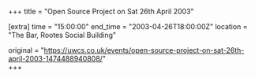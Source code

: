 +++
title = "Open Source Project on Sat 26th April 2003"

[extra]
time = "15:00:00"
end_time = "2003-04-26T18:00:00Z"
location = "The Bar, Rootes Social Building"

original = "https://uwcs.co.uk/events/open-source-project-on-sat-26th-april-2003-1474488940808/"    
+++



